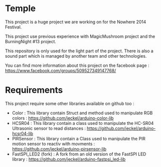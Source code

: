 Temple
======

This project is a huge project we are working on for the Nowhere 2014 Festival.

This project use previous experience with MagicMushroom project and the BurningNight #13 project.

This repository is only used for the light part of the project. There is also a sound part which is managed by another team and other technologies.

You can find more information about this project on the facebook page :
https://www.facebook.com/groups/509527349147768/

Requirements
============

This project require some other libraries available on github too :

- Color : This library contain Struct and method used to manipulate RGB colors : https://github.com/jeckel/arduino-color-lib
- HCSR04 : This library contain a class used to manipulate the HC-SR04 Ultrasonic sensor to read distances : https://github.com/jeckel/arduino-hcsr04-lib
- PIRSensor : This library contain a Class used to manipulate the PIR motion sensor to reactiv with movments : https://github.com/jeckel/arduino-pirsensor-lib
- FastSPI_LED2 (fork) : A fork from an old version of the FastSPI LED library : https://github.com/jeckel/arduino-fastpsi_led-lib
